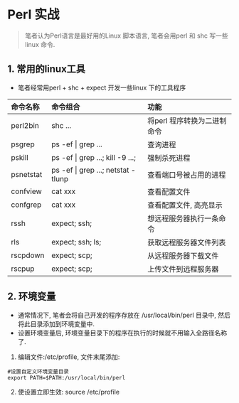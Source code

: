 # Perl 实战
> 笔者认为Perl语言是最好用的Linux 脚本语言, 笔者会用perl 和 shc 写一些linux 命令.


## 1. 常用的linux工具
* 笔者经常用perl + shc + expect 开发一些linux 下的工具程序

| 命令名称 |命令组合 | 功能 |
| :--- |:---- | :---- |
| perl2bin | shc ... | 将perl 程序转换为二进制命令 |
| psgrep | ps -ef \| grep ... | 查询进程 |
| pskill | ps -ef \| grep ...; kill -9 ...; | 强制杀死进程 |
| psnetstat | ps -ef \| grep ...; netstat -tlunp | 查看端口号被占用的进程|
| confview | cat xxx  | 查看配置文件 |
| confgrep | cat xxx | 查看配置文件, 高亮显示 |
| rssh | expect; ssh; | 想远程服务器执行一条命令 |
| rls | expect; ssh; ls; | 获取远程服务器文件列表 | 
| rscpdown | expect; scp; | 从远程服务器下载文件 |
| rscpup | expect; scp; | 上传文件到远程服务器 |


## 2. 环境变量
* 通常情况下, 笔者会将自己开发的程序存放在 /usr/local/bin/perl 目录中, 然后将此目录添加到环境变量中.
* 设置环境变量后, 环境变量目录下的程序在执行的时候就不用输入全路径名称了.

1. 编辑文件:/etc/profile, 文件末尾添加:
```bath
#设置自定义环境变量目录
export PATH=$PATH:/usr/local/bin/perl
```

2. 使设置立即生效: source /etc/profile


